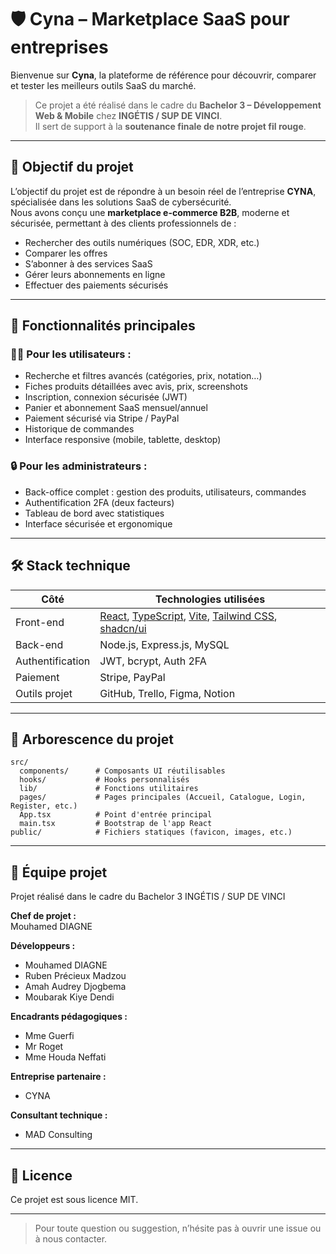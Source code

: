 # 🛡️ Cyna – Marketplace SaaS pour entreprises

Bienvenue sur **Cyna**, la plateforme de référence pour découvrir, comparer et tester les meilleurs outils SaaS du marché.

> Ce projet a été réalisé dans le cadre du **Bachelor 3 – Développement Web & Mobile** chez **INGÉTIS / SUP DE VINCI**.  
> Il sert de support à la **soutenance finale de notre projet fil rouge**.

---

## 🎯 Objectif du projet

L’objectif du projet est de répondre à un besoin réel de l’entreprise **CYNA**, spécialisée dans les solutions SaaS de cybersécurité.  
Nous avons conçu une **marketplace e-commerce B2B**, moderne et sécurisée, permettant à des clients professionnels de :

- Rechercher des outils numériques (SOC, EDR, XDR, etc.)
- Comparer les offres
- S’abonner à des services SaaS
- Gérer leurs abonnements en ligne
- Effectuer des paiements sécurisés

---

## 🚀 Fonctionnalités principales

### 🧑‍💻 Pour les utilisateurs :
- Recherche et filtres avancés (catégories, prix, notation…)
- Fiches produits détaillées avec avis, prix, screenshots
- Inscription, connexion sécurisée (JWT)
- Panier et abonnement SaaS mensuel/annuel
- Paiement sécurisé via Stripe / PayPal
- Historique de commandes
- Interface responsive (mobile, tablette, desktop)

### 🔒 Pour les administrateurs :
- Back-office complet : gestion des produits, utilisateurs, commandes
- Authentification 2FA (deux facteurs)
- Tableau de bord avec statistiques
- Interface sécurisée et ergonomique

---

## 🛠️ Stack technique

| Côté               | Technologies utilisées                                                |
|--------------------|------------------------------------------------------------------------|
| Front-end          | [React](https://react.dev/), [TypeScript](https://www.typescriptlang.org/), [Vite](https://vitejs.dev/), [Tailwind CSS](https://tailwindcss.com/), [shadcn/ui](https://ui.shadcn.com/) |
| Back-end           | Node.js, Express.js, MySQL                                             |
| Authentification   | JWT, bcrypt, Auth 2FA                                                  |
| Paiement           | Stripe, PayPal                                                         |
| Outils projet      | GitHub, Trello, Figma, Notion                                          |

---

## 📁 Arborescence du projet

```
src/
  components/      # Composants UI réutilisables
  hooks/           # Hooks personnalisés
  lib/             # Fonctions utilitaires
  pages/           # Pages principales (Accueil, Catalogue, Login, Register, etc.)
  App.tsx          # Point d'entrée principal
  main.tsx         # Bootstrap de l'app React
public/            # Fichiers statiques (favicon, images, etc.)
```

---

## 👥 Équipe projet

Projet réalisé dans le cadre du Bachelor 3 INGÉTIS / SUP DE VINCI

**Chef de projet :**  
Mouhamed DIAGNE

**Développeurs :**  
- Mouhamed DIAGNE  
- Ruben Précieux Madzou  
- Amah Audrey Djogbema  
- Moubarak Kiye Dendi

**Encadrants pédagogiques :**  
- Mme Guerfi  
- Mr Roget  
- Mme Houda Neffati

**Entreprise partenaire :**  
- CYNA

**Consultant technique :**  
- MAD Consulting

---

## 📄 Licence

Ce projet est sous licence MIT.

---

> Pour toute question ou suggestion, n’hésite pas à ouvrir une issue ou à nous contacter.
